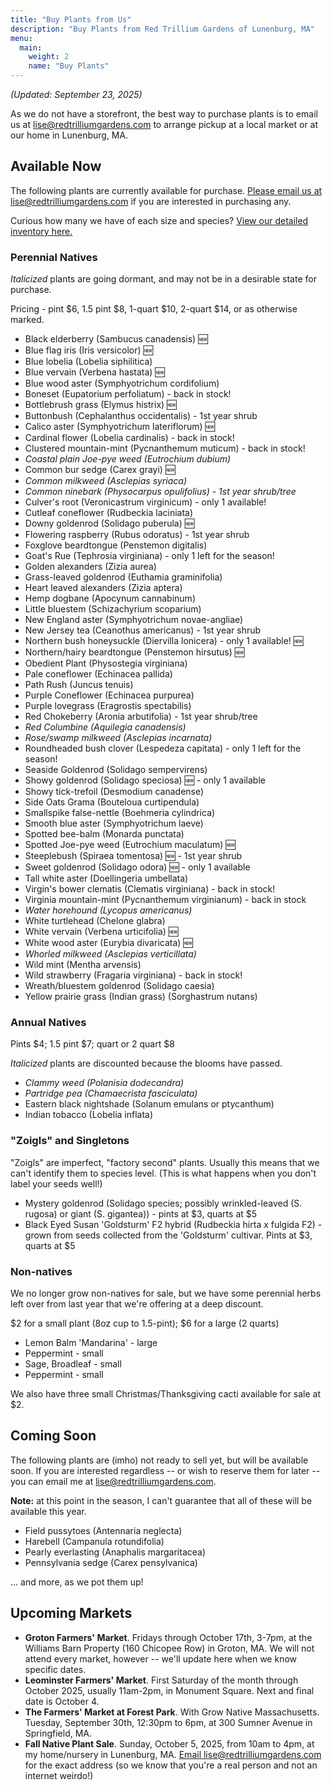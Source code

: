 ```yaml
---
title: "Buy Plants from Us"
description: "Buy Plants from Red Trillium Gardens of Lunenburg, MA"
menu:
  main:
    weight: 2
    name: "Buy Plants"
---
```


_(Updated: September 23, 2025)_

As we do not have a storefront, the best way to purchase plants is to email us at [lise@redtrilliumgardens.com](mailto:lise@redtrilliumgardens.com) to arrange pickup at a local market or at our home in Lunenburg, MA. 

## Available Now

The following plants are currently available for purchase. [Please email us at lise@redtrilliumgardens.com](mailto:lise@redtrilliumgardens.com) if you are interested in purchasing any.

Curious how many we have of each size and species? [View our detailed inventory here.](https://docs.google.com/spreadsheets/d/1FV7iCZJYFeVC55onCDUhkP_r6_sS_5j-vdgNPat4-bk/edit?usp=sharing)

### Perennial Natives

*Italicized* plants are going dormant, and may not be in a desirable state for purchase.


Pricing - pint $6, 1.5 pint $8, 1-quart $10, 2-quart $14, or as otherwise marked.

- Black elderberry (Sambucus canadensis) 🆕
- Blue flag iris (Iris versicolor) 🆕
- Blue lobelia (Lobelia siphilitica)
- Blue vervain (Verbena hastata) 🆕
- Blue wood aster (Symphyotrichum cordifolium)
- Boneset (Eupatorium perfoliatum) - back in stock!
- Bottlebrush grass (Elymus histrix) 🆕
- Buttonbush (Cephalanthus occidentalis) - 1st year shrub
- Calico aster (Symphyotrichum lateriflorum) 🆕
- Cardinal flower (Lobelia cardinalis) - back in stock!
- Clustered mountain-mint (Pycnanthemum muticum) - back in stock!
- *Coastal plain Joe-pye weed (Eutrochium dubium)*
- Common bur sedge (Carex grayi) 🆕
- *Common milkweed (Asclepias syriaca)*
- *Common ninebark (Physocarpus opulifolius) - 1st year shrub/tree*
- Culver's root (Veronicastrum virginicum) - only 1 available!
- Cutleaf coneflower (Rudbeckia laciniata)
- Downy goldenrod (Solidago puberula) 🆕
- Flowering raspberry (Rubus odoratus) - 1st year shrub
- Foxglove beardtongue (Penstemon digitalis)
- Goat's Rue (Tephrosia virginiana) - only 1 left for the season!
- Golden alexanders (Zizia aurea)
- Grass-leaved goldenrod (Euthamia graminifolia)
- Heart leaved alexanders (Zizia aptera)
- Hemp dogbane (Apocynum cannabinum)
- Little bluestem (Schizachyrium scoparium)
- New England aster (Symphyotrichum novae-angliae)
- New Jersey tea (Ceanothus americanus) - 1st year shrub
- Northern bush honeysuckle (Diervilla lonicera) - only 1 available! 🆕
- Northern/hairy beardtongue (Penstemon hirsutus) 🆕
- Obedient Plant (Physostegia virginiana)
- Pale coneflower (Echinacea pallida)
- Path Rush (Juncus tenuis)
- Purple Coneflower (Echinacea purpurea)
- Purple lovegrass (Eragrostis spectabilis)
- Red Chokeberry (Aronia arbutifolia) - 1st year shrub/tree
- *Red Columbine (Aquilegia canadensis)*
- *Rose/swamp milkweed (Asclepias incarnata)*
- Roundheaded bush clover (Lespedeza capitata)  - only 1 left for the season!
- Seaside Goldenrod (Solidago sempervirens)
- Showy goldenrod (Solidago speciosa) 🆕 - only 1 available
- Showy tick-trefoil (Desmodium canadense)
- Side Oats Grama (Bouteloua curtipendula)
- Smallspike false-nettle (Boehmeria cylindrica)
- Smooth blue aster (Symphyotrichum laeve)
- Spotted bee-balm (Monarda punctata)
- Spotted Joe-pye weed (Eutrochium maculatum) 🆕
- Steeplebush (Spiraea tomentosa) 🆕 - 1st year shrub
- Sweet goldenrod (Solidago odora) 🆕 - only 1 available
- Tall white aster (Doellingeria umbellata)
- Virgin's bower clematis (Clematis virginiana) - back in stock!
- Virginia mountain-mint (Pycnanthemum virginianum) - back in stock
- *Water horehound (Lycopus americanus)*
- White turtlehead (Chelone glabra)
- White vervain (Verbena urticifolia) 🆕
- White wood aster (Eurybia divaricata) 🆕
- *Whorled milkweed (Asclepias verticillata)*
- Wild mint (Mentha arvensis)
- Wild strawberry (Fragaria virginiana) - back in stock!
- Wreath/bluestem goldenrod (Solidago caesia)
- Yellow prairie grass (Indian grass) (Sorghastrum nutans)

### Annual Natives

Pints $4; 1.5 pint $7; quart or 2 quart $8

*Italicized* plants are discounted because the blooms have passed.

- *Clammy weed (Polanisia dodecandra)*
- *Partridge pea (Chamaecrista fasciculata)*
- Eastern black nightshade (Solanum emulans or ptycanthum)
- Indian tobacco (Lobelia inflata)

### "Zoigls" and Singletons

"Zoigls" are imperfect, "factory second" plants. Usually this means that we can't identify them to species level. (This is what happens when you don't label your seeds well!)

- Mystery goldenrod (Solidago species; possibly wrinkled-leaved (S. rugosa) or giant (S. gigantea)) - pints at $3, quarts at $5
- Black Eyed Susan 'Goldsturm' F2 hybrid (Rudbeckia hirta x fulgida F2) - grown from seeds collected from the 'Goldsturm' cultivar.  Pints at $3, quarts at $5

### Non-natives

We no longer grow non-natives for sale, but we have some perennial herbs left over from last year that we're offering at a deep discount.

$2 for a small plant (8oz cup to 1.5-pint); $6 for a large (2 quarts)

- Lemon Balm 'Mandarina' - large
- Peppermint - small
- Sage, Broadleaf - small
- Peppermint - small

We also have three small Christmas/Thanksgiving cacti available for sale at $2. 

## Coming Soon

The following plants are (imho) not ready to sell yet, but will be available soon. If you are interested regardless -- or wish to reserve them for later -- you can email me at lise@redtrilliumgardens.com.

**Note:** at this point in the season, I can't guarantee that all of these will be available this year.

- Field pussytoes (Antennaria neglecta)
- Harebell (Campanula rotundifolia)
- Pearly everlasting (Anaphalis margaritacea)
- Pennsylvania sedge (Carex pensylvanica)

... and more, as we pot them up!

## Upcoming Markets

- **Groton Farmers' Market**. Fridays through October 17th, 3-7pm, at the Williams Barn Property (160 Chicopee Row) in Groton, MA. We will not attend every market, however -- we'll update here when we know specific dates.
- **Leominster Farmers' Market**. First Saturday of the month through October 2025, usually 11am-2pm, in Monument Square. Next and final date is October 4.
- **The Farmers' Market at Forest Park**. With Grow Native Massachusetts. Tuesday, September 30th, 12:30pm to 6pm, at 300 Sumner Avenue in Springfield, MA.
- **Fall Native Plant Sale**. Sunday, October 5, 2025, from 10am to 4pm, at my home/nursery in Lunenburg, MA. [Email lise@redtrilliumgardens.com](mailto:lise@redtrilliumgardens.com) for the exact address (so we know that you're a real person and not an internet weirdo!)
